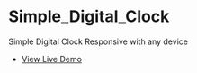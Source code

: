 # Simple_Digital_Clock
Simple Digital Clock Responsive with any device


- [View Live Demo](https://himadwise.github.io/Simple_Digital_Clock/)
